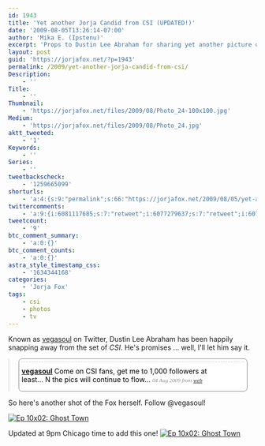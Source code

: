 ```yaml
---
id: 1943
title: 'Yet another Jorja Candid from CSI (UPDATED!)'
date: '2009-08-05T13:26:14-07:00'
author: 'Mika E. (Ipstenu)'
excerpt: 'Props to Dustin Lee Abraham for sharing yet another picture of Jorja on the set of <em>CSI</em>. (Updated at 9pm Central with a second photo!)'
layout: post
guid: 'https://jorjafox.net/?p=1943'
permalink: /2009/yet-another-jorja-candid-from-csi/
Description:
    - ''
Title:
    - ''
Thumbnail:
    - 'https://jorjafox.net/files/2009/08/Photo_24-100x100.jpg'
Medium:
    - 'https://jorjafox.net/files/2009/08/Photo_24.jpg'
aktt_tweeted:
    - '1'
Keywords:
    - ''
Series:
    - ''
tweetbackscheck:
    - '1259665099'
shorturls:
    - 'a:4:{s:9:"permalink";s:66:"https://jorjafox.net/2009/08/05/yet-another-jorja-candid-from-csi/";s:7:"tinyurl";s:26:"http://tinyurl.com/yeskbrn";s:4:"isgd";s:18:"http://is.gd/53nSc";s:5:"bitly";s:20:"http://bit.ly/12y6OE";}'
twittercomments:
    - 'a:9:{i:6081117685;s:7:"retweet";i:6077279637;s:7:"retweet";i:6077133489;s:7:"retweet";i:6075776793;s:7:"retweet";i:6074700769;s:7:"retweet";i:6070991295;s:7:"retweet";i:6070276884;s:7:"retweet";i:6070099185;s:7:"retweet";i:6069951789;s:7:"retweet";}'
tweetcount:
    - '9'
btc_comment_summary:
    - 'a:0:{}'
btc_comment_counts:
    - 'a:0:{}'
astra_style_timestamp_css:
    - '1634344168'
categories:
    - 'Jorja Fox'
tags:
    - csi
    - photos
    - tv
---
```


Known as <a href="http://twitter.com/vegasoul">vegasoul</a> on Twitter, Dustin Lee Abraham has been happily snapping away from the set of <em>CSI</em>. He's promises ... well, I'll let him say it.

<!-- QuoteURL styled embed start -->
<blockquote class="quoteurl-block" style="margin:0;padding:0;">
<ol class="quoteurl-quote" style="background-color:#fff;color:#000;padding:.4em;border:1px solid #888;-moz-border-radius: .5em;border-radius: .5em;width:90%;max-width:700px;margin:auto;">
	<li class="hentry status u-jorjafoxonline" style="clear:both;list-style:none;padding-top:.7em;padding-bottom:.7em;border-top:1px dashed #ccc;position:relative;background-color:#fff;">
	<div class="status-body" style="margin-right:30px;padding-right:1em;">
		<a class="author" style="font-weight:bold;" title="Jorja Fox: Online" href="http://twitter.com/vegasoul">vegasoul</a> <span class="entry-content" style="font-style:normal">Come on CSI fans, get me to 1,000 followers at least... N the pics will continue to flow...</span> <span class="meta entry-meta" style="color:#888;font-family:georgia;font-size:0.8em;font-style:italic;">  <span title="2009-08-04 21:55:28" class="published">04 Aug 2009</span>  <span>from <a href="http://twitter.com">web</a></span> </span> </div> <div class="actions" style="position:relative;clear:both;"></div> </li> 
</ol> </blockquote>
<!-- QuoteURL embed end -->

So here's another shot of the Fox herself.  Follow @vegasoul!

<a href="https://jorjafox.net/gallery/tv/csi/pub/s10/1002-ghosttown02.jpg"><img class="ZenphotoPress_thumb " alt="Ep 10x02: Ghost Town" title="Ep 10x02: Ghost Town" src="https://jorjafox.net/gallery/cache/tv/csi/pub/s10/1002-ghosttown02_200_cw200_ch200_thumb.jpg"  /></a>

Updated at 9pm Chicago time to add this one!
<a href="https://jorjafox.net/gallery/tv/csi/pub/s10/1002-ghosttown03.jpg"><img class="ZenphotoPress_thumb " alt="Ep 10x02: Ghost Town" title="Ep 10x02: Ghost Town" src="https://jorjafox.net/gallery/cache/tv/csi/pub/s10/1002-ghosttown03_200_cw200_ch200_thumb.jpg"  /></a>